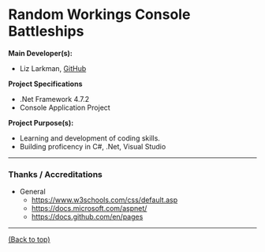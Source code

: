# Random Workings Console Battleships

**Main Developer(s):**
- Liz Larkman, [GitHub](https://github.com/RandomWorkings)

**Project Specifications**
- .Net Framework 4.7.2
- Console Application Project

**Project Purpose(s):**
- Learning and development of coding skills.
- Building proficency in C#, .Net, Visual Studio

---
### Thanks / Accreditations

- General
  - https://www.w3schools.com/css/default.asp
  - https://docs.microsoft.com/aspnet/
  - https://docs.github.com/en/pages

---
[(Back to top)](README.md)

